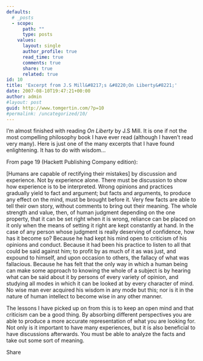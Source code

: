 ```yaml
---
defaults:
  # _posts
  - scope:
      path: ""
      type: posts
    values:
      layout: single
      author_profile: true
      read_time: true
      comments: true
      share: true
      related: true
id: 10
title: 'Excerpt from J.S Mill&#8217;s &#8220;On Liberty&#8221;'
date: 2007-08-10T19:47:21+00:00
author: admin
#layout: post
guid: http://www.tomgertin.com/?p=10
#permalink: /uncategorized/10/
---
```

I’m almost finished with reading _On Liberty_ by J.S Mill. It is one if not the most compelling philosophy book I have ever read (although I haven’t read very many). Here is just one of the many excerpts that I have found enlightening. It has to do with wisdom&#8230;

From page 19 (Hackett Publishing Company edition):

[Humans are capable of rectifying their mistakes] by discussion and experience. Not by experience alone. There must be discussion to show how experience is to be interpreted. Wrong opinions and practices gradually yield to fact and argument; but facts and arguments, to produce any effect on the mind, must be brought before it. Very few facts are able to tell their own story, without comments to bring out their meaning. The whole strength and value, then, of human judgment depending on the one property, that it can be set right when it is wrong, reliance can be placed on it only when the means of setting it right are kept constantly at hand. In the case of any person whose judgment is really deserving of confidence, how has it become so? Because he had kept his mind open to criticism of his opinions and conduct. Because it had been his practice to listen to all that could be said against him; to profit by as much of it as was just, and expound to himself, and upon occasion to others, the fallacy of what was fallacious. Because he has felt that the only way in which a human being can make some approach to knowing the whole of a subject is by hearing what can be said about it by persons of every variety of opinion, and studying all modes in which it can be looked at by every character of mind. No wise man ever acquired his wisdom in any mode but this; nor is it in the nature of human intellect to become wise in any other manner.

The lessons I have picked up on from this is to keep an open mind and that criticism can be a good thing. By absorbing different perspectives you are able to produce a more accurate representation of what you are looking for. Not only is it important to have many experiences, but it is also beneficial to have discussions afterwards. You must be able to analyze the facts and take out some sort of meaning.

<div class="addtoany_share_save_container addtoany_content_bottom">
  <div class="a2a_kit a2a_kit_size_32 addtoany_list a2a_target" id="wpa2a_5">
    <a class="a2a_dd addtoany_share_save" href="https://www.addtoany.com/share_save"><img src="http://www.tomgertin.com/blog/wp-content/plugins/add-to-any/share_save_171_16.png" width="171" height="16" alt="Share" /></a>
  </div>
</div>